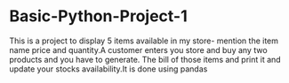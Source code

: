 # Basic-Python-Project-1
This is a project to display 5 items available in my store- mention the item name price and quantity.A customer enters you store and buy any two products and you have to generate. The bill of those items and print it and update your stocks availability.It is done using pandas
